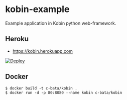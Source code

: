 # kobin-example

Example application in Kobin python web-framework.


## Heroku

- https://kobin.herokuapp.com

[![Deploy](https://www.herokucdn.com/deploy/button.svg)](https://heroku.com/deploy)


## Docker

```
$ docker build -t c-bata/kobin .
$ docker run -d -p 80:8080 --name kobin c-bata/kobin
```

